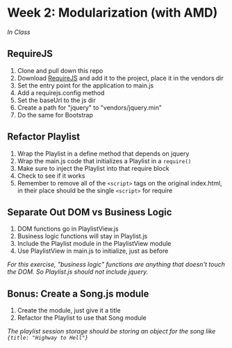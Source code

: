 # Week 2: Modularization (with AMD)
*In Class*

## RequireJS

1. Clone and pull down this repo
2. Download [RequireJS](http://requirejs.org/docs/download.html) and add it to the project, place it in the vendors dir
3. Set the entry point for the application to main.js
4. Add a requirejs.config method
5. Set the baseUrl to the js dir
6. Create a path for "jquery" to "vendors/jquery.min"
7. Do the same for Bootstrap

## Refactor Playlist 
1. Wrap the Playlist in a define method that depends on jquery
2. Wrap the main.js code that initializes a Playlist in a `require()`
3. Make sure to inject the Playlist into that require block
4. Check to see if it works
5. Remember to remove all of the `<script>` tags on the original index.html, in their place should be the single `<script>` for require

## Separate Out DOM vs Business Logic
1. DOM functions go in PlaylistView.js
2. Business logic functions will stay in Playlist.js
3. Include the Playlist module in the PlaylistView module
4. Use PlaylistView in main.js to initialize, just as before

*For this exercise, "business logic" functions are anything that doesn't touch the DOM. So Playlist.js should not include jquery.*

## Bonus: Create a Song.js module
1. Create the module, just give it a title
2. Refactor the Playlist to use that Song module

*The playlist session storage should be storing an object for the song like `{title: "Highway to Hell"}`*
